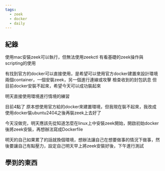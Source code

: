 ```yaml
---
tags:
  - zeek
  - docker
  - daily
---
```

## 紀錄
使用mac安裝zeek可以執行，但無法使用zeekctl
有看基礎的zeek操作與scripting的使用

有找到官方的docker可以直接使用，是希望可以使用官方docker建置來設計環境
兩個container，一個安裝zeek，另一個進行連線或攻擊
檢查收到的封包訊息
但目前docker安裝不起來，希望今天可以成功裝起來

明天直接使用環境進行情境的練習

目前4點了
原本想使用官方給的docker來建置環境，但我現在裝不起來，我改成使用docker裝ubuntu2404之後再裝zeek上去好了

今天沒做完，明天應該先從知道怎麼在linux上中安裝zeek開始，開啟初始docker後將zeek安裝，再想辦法寫成Dockerfile

明天的自己如果累了的話就換個環境，想辦法讓自己在想要做事的情況下做事，然後要讓自己有點壓力，設定自己明天早上將zeek安裝好後，下午進行測試

## 學到的東西
